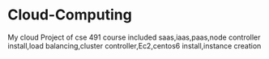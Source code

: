 # Cloud-Computing

My cloud Project of cse 491 course included saas,iaas,paas,node controller install,load balancing,cluster controller,Ec2,centos6 install,instance creation
